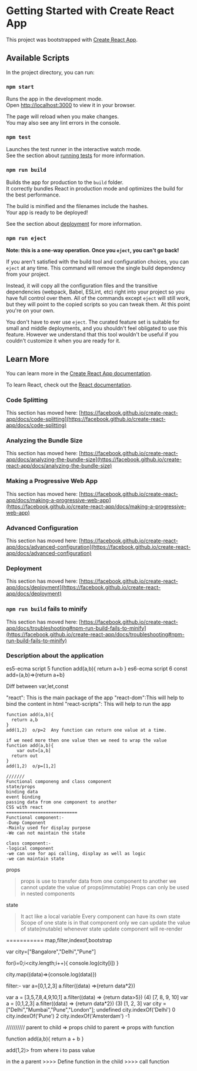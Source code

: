 # Getting Started with Create React App

This project was bootstrapped with [Create React App](https://github.com/facebook/create-react-app).

## Available Scripts

In the project directory, you can run:

### `npm start`

Runs the app in the development mode.\
Open [http://localhost:3000](http://localhost:3000) to view it in your browser.

The page will reload when you make changes.\
You may also see any lint errors in the console.

### `npm test`

Launches the test runner in the interactive watch mode.\
See the section about [running tests](https://facebook.github.io/create-react-app/docs/running-tests) for more information.

### `npm run build`

Builds the app for production to the `build` folder.\
It correctly bundles React in production mode and optimizes the build for the best performance.

The build is minified and the filenames include the hashes.\
Your app is ready to be deployed!

See the section about [deployment](https://facebook.github.io/create-react-app/docs/deployment) for more information.

### `npm run eject`

**Note: this is a one-way operation. Once you `eject`, you can't go back!**

If you aren't satisfied with the build tool and configuration choices, you can `eject` at any time. This command will remove the single build dependency from your project.

Instead, it will copy all the configuration files and the transitive dependencies (webpack, Babel, ESLint, etc) right into your project so you have full control over them. All of the commands except `eject` will still work, but they will point to the copied scripts so you can tweak them. At this point you're on your own.

You don't have to ever use `eject`. The curated feature set is suitable for small and middle deployments, and you shouldn't feel obligated to use this feature. However we understand that this tool wouldn't be useful if you couldn't customize it when you are ready for it.

## Learn More

You can learn more in the [Create React App documentation](https://facebook.github.io/create-react-app/docs/getting-started).

To learn React, check out the [React documentation](https://reactjs.org/).

### Code Splitting

This section has moved here: [https://facebook.github.io/create-react-app/docs/code-splitting](https://facebook.github.io/create-react-app/docs/code-splitting)

### Analyzing the Bundle Size

This section has moved here: [https://facebook.github.io/create-react-app/docs/analyzing-the-bundle-size](https://facebook.github.io/create-react-app/docs/analyzing-the-bundle-size)

### Making a Progressive Web App

This section has moved here: [https://facebook.github.io/create-react-app/docs/making-a-progressive-web-app](https://facebook.github.io/create-react-app/docs/making-a-progressive-web-app)

### Advanced Configuration

This section has moved here: [https://facebook.github.io/create-react-app/docs/advanced-configuration](https://facebook.github.io/create-react-app/docs/advanced-configuration)

### Deployment

This section has moved here: [https://facebook.github.io/create-react-app/docs/deployment](https://facebook.github.io/create-react-app/docs/deployment)

### `npm run build` fails to minify

This section has moved here: [https://facebook.github.io/create-react-app/docs/troubleshooting#npm-run-build-fails-to-minify](https://facebook.github.io/create-react-app/docs/troubleshooting#npm-run-build-fails-to-minify)

### Description about the application
es5-ecma script 5
function add(a,b){
return a+b
}
es6-ecma script 6
const add=(a,b)=>{return a+b}

Diff between var,let,const

 "react": This is the main package of the app
    "react-dom":This will help to bind the content in html
    "react-scripts": This will help to run the app



    function add(a,b){
      return a,b
    }
    add(1,2)  o/p=2  Any function can return one value at a time.

    if we need more then one value then we need to wrap the value
    function add(a,b){
        var out=[a,b]
      return out
    }
    add(1,2)  o/p=[1,2]

    ///////
    Functional componeng and class component
    state/props
    binding data
    event binding
    passing data from one component to another
    CSS with react
    ===========================
    Functional component:-
    -Dump Component
    -Mainly used for display purpose
    -We can not maintain the state

    class component:-
    -logical component
    -we can use for api calling, display as well as logic
    -we can maintain state


  props
> props is use to transfer data from one component to another
> we cannot update the value of props(immutable)
> Props can only be used in nested components

state
> It act like a local variable
> Every component can have its own state
> Scope of one state is in that component only
> we can update the value of state(mutable)
> whenever state update component will re-render

===========
map,filter,indexof,bootstrap

var city=["Bangalore","Delhi","Pune"]

for(i=0;i<city.length;i++){
  console.log(city[i])
}

city.map((data)=>{console.log(data)})


filter:-
var a=[0,1,2,3]
a.filter((data) =>{return data*2})

var a = [3,5,7,8,4,9,10,1]
a.filter((data) => {return data>5})
(4) [7, 8, 9, 10]
var a = [0,1,2,3]
a.filter((data) => {return data*2})
(3) [1, 2, 3]
var city = ["Delhi","Mumbai","Pune","London"];
undefined
city.indexOf('Delhi')
0
city.indexOf('Pune')
2
city.indexOf('Amsterdam')
-1


//////////
parent to child => props
child to parent => props with function


function add(a,b){
    return a + b
}

add(1,2)> from where i to pass value

in the a parent >>>> Define function
in the child >>>> call function